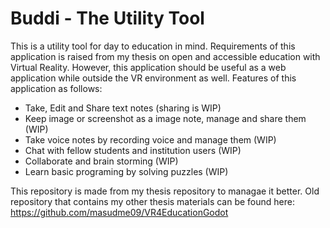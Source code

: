 # Buddi - The Utility Tool
This is a utility tool for day to education in mind. Requirements of this application is raised from my thesis on open and accessible education with Virtual Reality.
However, this application should be useful as a web application while outside the VR environment as well. Features of this application as follows:
- Take, Edit and Share text notes (sharing is WIP)
- Keep image or screenshot as a image note, manage and share them (WIP)
- Take voice notes by recording voice and manage them (WIP)
- Chat with fellow students and institution users (WIP)
- Collaborate and brain storming (WIP)
- Learn basic programing by solving puzzles (WIP)

This repository is made from my thesis repository to managae it better. Old repository that contains my other thesis materials can be found here: https://github.com/masudme09/VR4EducationGodot
